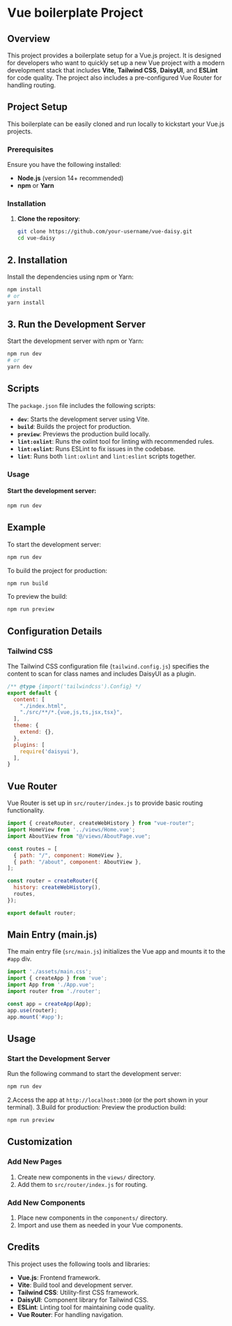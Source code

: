 # Vue boilerplate Project

## Overview

This project provides a boilerplate setup for a Vue.js project. It is designed for developers who want to quickly set up a new Vue project with a modern development stack that includes **Vite**, **Tailwind CSS**, **DaisyUI**, and **ESLint** for code quality. The project also includes a pre-configured Vue Router for handling routing.

## Project Setup

This boilerplate can be easily cloned and run locally to kickstart your Vue.js projects.

### Prerequisites

Ensure you have the following installed:
- **Node.js** (version 14+ recommended)
- **npm** or **Yarn**

### Installation

1. **Clone the repository**:
   ```bash
   git clone https://github.com/your-username/vue-daisy.git
   cd vue-daisy
   ```
## 2. Installation

Install the dependencies using npm or Yarn:

```bash
npm install
# or
yarn install
```
## 3. Run the Development Server

Start the development server with npm or Yarn:

```bash
npm run dev
# or
yarn dev
```

## Scripts

The `package.json` file includes the following scripts:

- **`dev`**: Starts the development server using Vite.
- **`build`**: Builds the project for production.
- **`preview`**: Previews the production build locally.
- **`lint:oxlint`**: Runs the oxlint tool for linting with recommended rules.
- **`lint:eslint`**: Runs ESLint to fix issues in the codebase.
- **`lint`**: Runs both `lint:oxlint` and `lint:eslint` scripts together.

### Usage

#### Start the development server:

```bash
npm run dev
```
## Example

To start the development server:

```bash
npm run dev
```
To build the project for production:
```bash
npm run build
```
To preview the build:
```bash
npm run preview
```

## Configuration Details

### Tailwind CSS

The Tailwind CSS configuration file (`tailwind.config.js`) specifies the content to scan for class names and includes DaisyUI as a plugin.

```javascript
/** @type {import('tailwindcss').Config} */
export default {
  content: [
    "./index.html",
    "./src/**/*.{vue,js,ts,jsx,tsx}",
  ],
  theme: {
    extend: {},
  },
  plugins: [
    require('daisyui'),
  ],
}
```
## Vue Router

Vue Router is set up in `src/router/index.js` to provide basic routing functionality.

```javascript
import { createRouter, createWebHistory } from "vue-router";
import HomeView from '../views/Home.vue';
import AboutView from "@/views/AboutPage.vue";

const routes = [
  { path: "/", component: HomeView },
  { path: "/about", component: AboutView },
];

const router = createRouter({
  history: createWebHistory(),
  routes,
});

export default router;
```
## Main Entry (main.js)

The main entry file (`src/main.js`) initializes the Vue app and mounts it to the `#app` div.

```javascript
import './assets/main.css';
import { createApp } from 'vue';
import App from './App.vue';
import router from './router';

const app = createApp(App);
app.use(router);
app.mount('#app');
```
## Usage

### Start the Development Server

Run the following command to start the development server:

```bash
npm run dev
```
2.Access the app at `http://localhost:3000` (or the port shown in your terminal).
3.Build for production:
Preview the production build:
```bash
npm run preview
```
## Customization

### Add New Pages
1. Create new components in the `views/` directory.
2. Add them to `src/router/index.js` for routing.

### Add New Components
1. Place new components in the `components/` directory.
2. Import and use them as needed in your Vue components.

## Credits

This project uses the following tools and libraries:

- **Vue.js**: Frontend framework.
- **Vite**: Build tool and development server.
- **Tailwind CSS**: Utility-first CSS framework.
- **DaisyUI**: Component library for Tailwind CSS.
- **ESLint**: Linting tool for maintaining code quality.
- **Vue Router**: For handling navigation.
